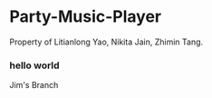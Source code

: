 # Party-Music-Player
Property of Litianlong Yao, Nikita Jain, Zhimin Tang.

### hello world

Jim's Branch
